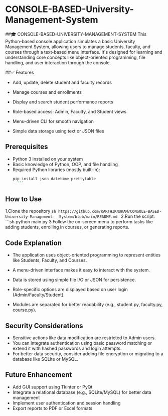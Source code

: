 # CONSOLE-BASED-University-Management-System
##🎓 CONSOLE-BASED-UNIVERSITY-MANAGEMENT-SYSTEM
 This Python-based console application simulates a basic University Management System, allowing users to manage students, faculty, and courses through a text-based menu interface. It's designed for learning and understanding core concepts like object-oriented programming, file handling, and user interaction through the console.

##✅ Features
- Add, update, delete student and faculty records

- Manage courses and enrollments

- Display and search student performance reports

- Role-based access: Admin, Faculty, and Student views

- Menu-driven CLI for smooth navigation

- Simple data storage using text or JSON files

## Prerequisites
- Python 3 installed on your system
- Basic knowledge of Python, OOP, and file handling
- Required Python libraries (mostly built-in):
    ```sh
    pip install json datetime prettytable
      ```
 ## How to Use
 1.Clone the repository
    ```sh
    https://github.com/KARTHIKNUKAM/CONSOLE-BASED-University-Management- 
    System/blob/main/README.md
       ```
 2.Run the script:
       ```sh
       python main.py
 3.Follow the on-screen menu to perform tasks like adding students, enrolling in courses, or 
   generating reports.
   
## Code Explanation
- The application uses object-oriented programming to represent entities like Students, Faculty, 
  and Courses.

- A menu-driven interface makes it easy to interact with the system.

- Data is stored using simple file I/O or JSON for persistence.

- Role-specific options are displayed based on user login (Admin/Faculty/Student).

- Modules are separated for better readability (e.g., student.py, faculty.py, course.py).

## Security Considerations
- Sensitive actions like data modification are restricted to Admin users.
- You can integrate authentication using basic password matching or extend it with hashed 
   passwords and login attempts.
- For better data security, consider adding file encryption or migrating to a database like 
  SQLite or MySQL.

## Future Enhancement
- Add GUI support using Tkinter or PyQt
- Integrate a relational database (e.g., SQLite/MySQL) for better data management
- Implement user authentication and session handling
- Export reports to PDF or Excel formats




